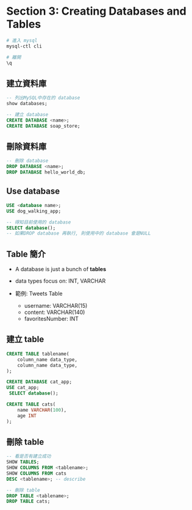 # Section 3: Creating Databases and Tables

```sh
# 進入 mysql
mysql-ctl cli

# 離開
\q
```

## 建立資料庫

```sql
-- 列出MySQL中存在的 database
show databases;

-- 建立 database
CREATE DATABASE <name>;
CREATE DATABASE soap_store;
```

## 刪除資料庫

```sql
-- 刪除 database
DROP DATABASE <name>;
DROP DATABASE hello_world_db;
```

## Use database

```sql
USE <database name>;
USE dog_walking_app;

-- 得知目前使用的 database
SELECT database();
-- 如果DROP database 再執行, 則使用中的 database 會是NULL
```

## Table 簡介

- A database is just a bunch of __tables__

- data types focus on: INT, VARCHAR

- 範例: Tweets Table
  - username: VARCHAR(15)
  - content: VARCHAR(140)
  - favoritesNumber: INT

## 建立 table

```sql
CREATE TABLE tablename(
    column_name data_type,
    column_name data_type,
);

CREATE DATABASE cat_app;
USE cat_app;
 SELECT database();

CREATE TABLE cats(
    name VARCHAR(100),
    age INT
);

```

## 刪除 table

```sql
-- 看是否有建立成功
SHOW TABLES;
SHOW COLUMNS FROM <tablename>;
SHOW COLUMNS FROM cats
DESC <tablename>; -- describe

-- 刪除 table
DROP TABLE <tablename>;
DROP TABLE cats;

```



